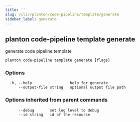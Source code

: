 ```yaml
---
title: ''
slug: /cli//planton/code-pipeline/template/generate
sidebar_label: generate
---
```

## planton code-pipeline template generate

generate code pipeline template

```
planton code-pipeline template generate [flags]
```

### Options

```
  -h, --help                 help for generate
      --output-file string   optional output file path
```

### Options inherited from parent commands

```
      --debug       set log level to debug
      --id string   id of the resource
```

